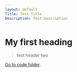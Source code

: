 ```yaml
---
layout: default
Title: Test title
Description: Test Description
---
```


# My first heading
> test header two

[Go to code folder](/code/index.md).
